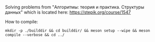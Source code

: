 Solving problems from "Алгоритмы: теория и практика. Структуры данных" which is located  here: https://stepik.org/course/1547

How to compile:
```shell
mkdir -p ./builddir && cd builddir/ && meson setup --wipe && meson compile --verbose && cd ../
```

